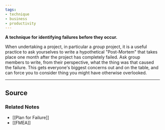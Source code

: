 ```yaml
---
tags:
- technique
- business
- productivity
---
```

**A technique for identifying failures before they occur.**

When undertaking a project, in particular a *group* project, it is a useful practice to ask yourselves to write a hypothetical "Post-Mortem" that takes place one month after the project has completely failed. Ask group members to write, from their perspective, what the thing was that caused the failure. This gets everyone's biggest concerns out and on the table, and can force you to consider thing you might have otherwise overlooked. 

---

## Source


### Related Notes
- [[Plan for Failure]] 
- [[FMEA]]